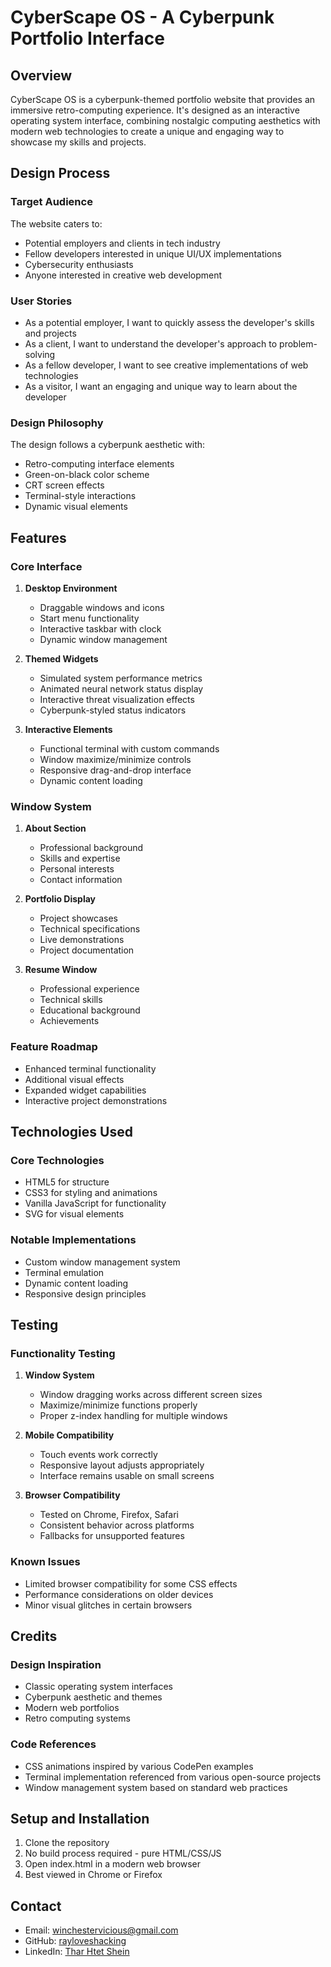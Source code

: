 # CyberScape OS - A Cyberpunk Portfolio Interface

## Overview
CyberScape OS is a cyberpunk-themed portfolio website that provides an immersive retro-computing experience. It's designed as an interactive operating system interface, combining nostalgic computing aesthetics with modern web technologies to create a unique and engaging way to showcase my skills and projects.

## Design Process

### Target Audience
The website caters to:
- Potential employers and clients in tech industry
- Fellow developers interested in unique UI/UX implementations
- Cybersecurity enthusiasts
- Anyone interested in creative web development

### User Stories
- As a potential employer, I want to quickly assess the developer's skills and projects
- As a client, I want to understand the developer's approach to problem-solving
- As a fellow developer, I want to see creative implementations of web technologies
- As a visitor, I want an engaging and unique way to learn about the developer

### Design Philosophy
The design follows a cyberpunk aesthetic with:
- Retro-computing interface elements
- Green-on-black color scheme
- CRT screen effects
- Terminal-style interactions
- Dynamic visual elements

## Features

### Core Interface
1. **Desktop Environment**
   - Draggable windows and icons
   - Start menu functionality
   - Interactive taskbar with clock
   - Dynamic window management

2. **Themed Widgets**
   - Simulated system performance metrics
   - Animated neural network status display
   - Interactive threat visualization effects
   - Cyberpunk-styled status indicators

3. **Interactive Elements**
   - Functional terminal with custom commands
   - Window maximize/minimize controls
   - Responsive drag-and-drop interface
   - Dynamic content loading

### Window System
1. **About Section**
   - Professional background
   - Skills and expertise
   - Personal interests
   - Contact information

2. **Portfolio Display**
   - Project showcases
   - Technical specifications
   - Live demonstrations
   - Project documentation

3. **Resume Window**
   - Professional experience
   - Technical skills
   - Educational background
   - Achievements

### Feature Roadmap
- Enhanced terminal functionality
- Additional visual effects
- Expanded widget capabilities
- Interactive project demonstrations

## Technologies Used

### Core Technologies
- HTML5 for structure
- CSS3 for styling and animations
- Vanilla JavaScript for functionality
- SVG for visual elements

### Notable Implementations
- Custom window management system
- Terminal emulation
- Dynamic content loading
- Responsive design principles

## Testing

### Functionality Testing
1. **Window System**
   - Window dragging works across different screen sizes
   - Maximize/minimize functions properly
   - Proper z-index handling for multiple windows

2. **Mobile Compatibility**
   - Touch events work correctly
   - Responsive layout adjusts appropriately
   - Interface remains usable on small screens

3. **Browser Compatibility**
   - Tested on Chrome, Firefox, Safari
   - Consistent behavior across platforms
   - Fallbacks for unsupported features

### Known Issues
- Limited browser compatibility for some CSS effects
- Performance considerations on older devices
- Minor visual glitches in certain browsers

## Credits

### Design Inspiration
- Classic operating system interfaces
- Cyberpunk aesthetic and themes
- Modern web portfolios
- Retro computing systems

### Code References
- CSS animations inspired by various CodePen examples
- Terminal implementation referenced from various open-source projects
- Window management system based on standard web practices

## Setup and Installation
1. Clone the repository
2. No build process required - pure HTML/CSS/JS
3. Open index.html in a modern web browser
4. Best viewed in Chrome or Firefox

## Contact
- Email: winchestervicious@gmail.com
- GitHub: [rayloveshacking](https://github.com/rayloveshacking)
- LinkedIn: [Thar Htet Shein](https://www.linkedin.com/in/thar-htet-s-0368662a4/)
